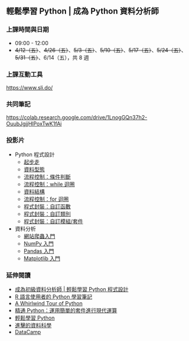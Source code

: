 ## 輕鬆學習 Python | 成為 Python 資料分析師

### 上課時間與日期

- 09:00 - 12:00
- <del>4/12（五）</del>、<del>4/26（五）</del>、<del>5/3（五）</del>、<del>5/10（五）</del>、<del>5/17（五）</del>、<del>5/24（五）</del>、<del>5/31（五）</del>、6/14（五），共 8 週

### 上課互動工具

<https://www.sli.do/>

### 共同筆記

<https://colab.research.google.com/drive/1LnogGQn37h2-OuubJgjjHlPoxTwK1fAi>

### 投影片

- Python 程式設計
    - [起步走](https://yaojenkuo.io/py_prg/01-getting-started.slides.html#/)
    - [資料型態](https://yaojenkuo.io/py_prg/02-data-types.slides.html#/)
    - [流程控制：條件判斷](https://yaojenkuo.io/py_prg/03-control-flow-conditionals.slides.html#/)
    - [流程控制：while 迴圈](https://yaojenkuo.io/py_prg/04-control-flow-while.slides.html#/)
    - [資料結構](https://yaojenkuo.io/py_prg/05-data-structures.slides.html#/)
    - [流程控制：for 迴圈](https://yaojenkuo.io/py_prg/06-control-flow-for.slides.html#/)
    - [程式封裝：自訂函數](https://yaojenkuo.io/py_prg/07-code-packaging-functions.slides.html#/)
    - [程式封裝：自訂類別](https://yaojenkuo.io/py_prg/08-code-packaging-classes.slides.html#/)
    - [程式封裝：自訂模組/套件](https://yaojenkuo.github.io/py_prg/modules.slides.html)
- 資料分析
    - [網站爬蟲入門](https://yaojenkuo.io/python_4_ds/03-web-scraping-101.slides.html#/)
    - [NumPy 入門](https://yaojenkuo.io/python_4_ds/04-numpy-101.slides.html)
    - [Pandas 入門](https://yaojenkuo.io/python_4_ds/05-pandas-101.slides.html)
    - [Matplotlib 入門](https://yaojenkuo.io/python_4_ds/06-matplotlib-pyplot-101.slides.html)

### 延伸閱讀

- [成為初級資料分析師 | 輕鬆學習 Python 程式設計](https://www.udemy.com/intro-to-python-ds-1/?couponCode=SOOCHOW)
- [R 語言使用者的 Python 學習筆記](https://ithelp.ithome.com.tw/ironman/articles/1077)
- [A Whirlwind Tour of Python](https://www.oreilly.com/library/view/a-whirlwind-tour/9781492037859/)
- [精通 Python：運用簡單的套件進行現代運算](https://www.books.com.tw/products/0010690075)
- [輕鬆學習 Python](https://www.datainpoint.com/python-essentials/)
- [進擊的資料科學](https://www.datainpoint.com/data-science-in-action/)
- [DataCamp](https://www.datacamp.com/courses/tech:python?tap_a=5644-dce66f&tap_s=194899-1fb421)